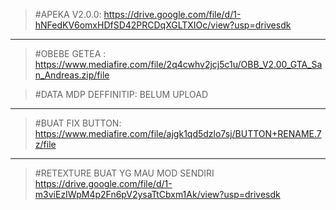 > #APEKA V2.0.0:
> https://drive.google.com/file/d/1-hNFedKV6omxHDfSD42PRCDqXGLTXIOc/view?usp=drivesdk

-------------------------

> #OBEBE GETEA : 
https://www.mediafire.com/file/2q4cwhv2jcj5c1u/OBB_V2.00_GTA_San_Andreas.zip/file

> #DATA MDP DEFFINITIP: 
> BELUM UPLOAD

-------------------------

> #BUAT FIX BUTTON: 
> https://www.mediafire.com/file/ajgk1qd5dzlo7sj/BUTTON+RENAME.7z/file

--------------------------

> #RETEXTURE BUAT YG MAU MOD SENDIRI
> https://drive.google.com/file/d/1-m3viEzIWpM4p2Fn6pV2ysaTtCbxm1Ak/view?usp=drivesdk

